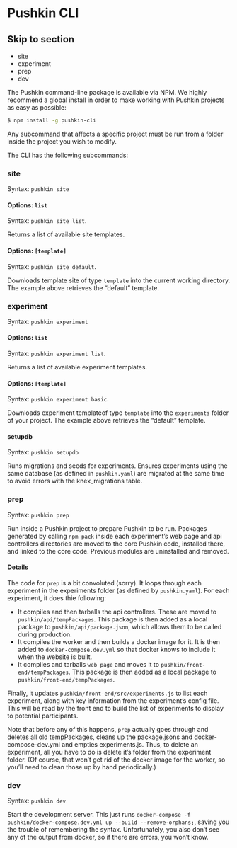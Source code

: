 # Pushkin CLI

## Skip to section

* site
* experiment
* prep
* dev

The Pushkin command-line package is available via NPM. We highly recommend a global install in order to make working with Pushkin projects as easy as possible:

```bash
$ npm install -g pushkin-cli
```

Any subcommand that affects a specific project must be run from a folder inside the project you wish to modify.

The CLI has the following subcommands:

### site

Syntax: `pushkin site`

#### Options: `list`

Syntax: `pushkin site list`.

Returns a list of available site templates.

#### Options: `[template]`

Syntax: `pushkin site default`.

Downloads template site of type `template` into the current working directory. The example above retrieves the “default” template.

### experiment

Syntax: `pushkin experiment`

#### Options: `list`

Syntax: `pushkin experiment list`.

Returns a list of available experiment templates.

#### Options: `[template]`

Syntax: `pushkin experiment basic`.

Downloads experiment templateof type `template` into the `experiments` folder of your project. The example above retrieves the “default” template.

#### setupdb

Syntax: `pushkin setupdb`

Runs migrations and seeds for experiments. Ensures experiments using the same database \(as defined in `pushkin.yaml`\) are migrated at the same time to avoid errors with the knex\_migrations table.

### prep

Syntax: `pushkin prep`

Run inside a Pushkin project to prepare Pushkin to be run. Packages generated by calling `npm pack` inside each experiment’s web page and api controllers directories are moved to the core Pushkin code, installed there, and linked to the core code. Previous modules are uninstalled and removed.

#### Details

The code for `prep` is a bit convoluted \(sorry\). It loops through each experiment in the experiments folder \(as defined by `pushkin.yaml`\). For each experiment, it does thie following:

* It compiles and then tarballs the api controllers. These are moved to `pushkin/api/tempPackages`. This package is then added as a local package to `pushkin/api/package.json`, which allows them to be called during production.
* It compiles the worker and then builds a docker image for it. It is then added to `docker-compose.dev.yml` so that docker knows to include it when the website is built.
* It compiles and tarballs `web page` and moves it to `pushkin/front-end/tempPackages`. This package is then added as a local package to `pushkin/front-end/tempPackages`.

Finally, it updates `pushkin/front-end/src/experiments.js` to list each experiment, along with key information from the experiment’s config file. This will be read by the front end to build the list of experiments to display to potential participants.

Note that before any of this happens, `prep` actually goes through and deletes all old tempPackages, cleans up the package.jsons and docker-compose-dev.yml and empties experiments.js. Thus, to delete an experiment, all you have to do is delete it’s folder from the experiment folder. \(Of course, that won’t get rid of the docker image for the worker, so you’ll need to clean those up by hand periodically.\)

### dev

Syntax: `pushkin dev`

Start the development server. This just runs `docker-compose -f pushkin/docker-compose.dev.yml up --build --remove-orphans;`, saving you the trouble of remembering the syntax. Unfortunately, you also don’t see any of the output from docker, so if there are errors, you won’t know.  


